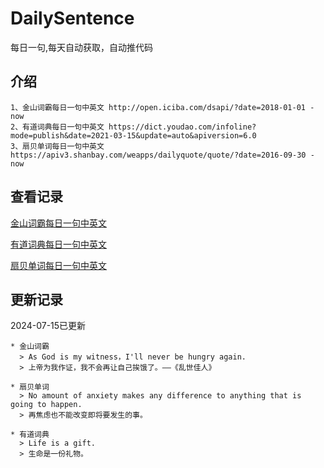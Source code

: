 # DailySentence

每日一句,每天自动获取，自动推代码

## 介绍

```
1、金山词霸每日一句中英文 http://open.iciba.com/dsapi/?date=2018-01-01 - now
2、有道词典每日一句中英文 https://dict.youdao.com/infoline?mode=publish&date=2021-03-15&update=auto&apiversion=6.0
3、扇贝单词每日一句中英文 https://apiv3.shanbay.com/weapps/dailyquote/quote/?date=2016-09-30 - now
```

## 查看记录

[金山词霸每日一句中英文](./data/iciba/)

[有道词典每日一句中英文](./data/youdao/)

[扇贝单词每日一句中英文](./data/shanbay/)

## 更新记录
2024-07-15已更新 
```
* 金山词霸
  > As God is my witness，I'll never be hungry again.
  > 上帝为我作证，我不会再让自己挨饿了。——《乱世佳人》

* 扇贝单词
  > No amount of anxiety makes any difference to anything that is going to happen.
  > 再焦虑也不能改变即将要发生的事。

* 有道词典
  > Life is a gift.
  > 生命是一份礼物。

```
